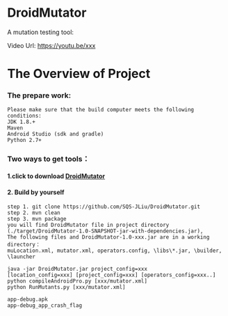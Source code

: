 # DroidMutator
A mutation testing tool:

Video Url: https://youtu.be/xxx

# The Overview of Project
### The prepare work:

    Please make sure that the build computer meets the following conditions:
    JDK 1.8.+
    Maven
    Android Studio (sdk and gradle)
    Python 2.7+
### Two ways to get tools：

#### 1.click to download [DroidMutator]( https://raw.github.com/SQS-JLiu/DroidMutator/master/muTool.zip )
    
#### 2. Build by yourself
    step 1. git clone https://github.com/SQS-JLiu/DroidMutator.git
    step 2. mvn clean
    step 3. mvn package
    you will find DroidMutator file in project directory (./target/DroidMutator-1.0-SNAPSHOT-jar-with-dependencies.jar),
    The following files and DroidMutator-1.0-xxx.jar are in a working directory：
    muLocation.xml, mutator.xml, operators.config, \libs\*.jar, \builder, \launcher
    
    java -jar DroidMutator.jar project_config=xxx
    [location_config=xxx] [project_config=xxx] [operators_config=xxx..]
    python compileAndroidPro.py [xxx/mutator.xml]
    python RunMutants.py [xxx/mutator.xml]

    app-debug.apk
    app-debug_app_crash_flag
